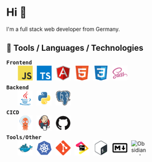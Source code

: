 # Hi :wave:

I'm a full stack web developer from Germany.

## :wrench: Tools / Languages / Technologies

<style>
.tools__list {
  display: flex;
  flex-wrap: wrap;
  gap: 10px;
  margin-left: 30px;
}
.tools__item {
  width: 40px;
  height: 40px;
}
.tools__section-header {
  font-family: monospace;
  font-weight: 600;
  margin-top: 10px;
}
</style>

<div class="tools__section-header">Frontend</div>
<div class="tools__list">
  <img src="https://raw.githubusercontent.com/devicons/devicon/master/icons/javascript/javascript-original.svg" title="JavaScript" alt="JavaScript" class="tools__item" />
  <img src="https://raw.githubusercontent.com/devicons/devicon/master/icons/typescript/typescript-original.svg" title="TypeScript" alt="TypeScript" class="tools__item" />
  <img src="https://raw.githubusercontent.com/devicons/devicon/master/icons/angularjs/angularjs-original.svg" title="Angular" alt="Angular" class="tools__item" />
  <img src="https://raw.githubusercontent.com/devicons/devicon/master/icons/html5/html5-original.svg" title="HTML" alt="HTML" class="tools__item" />
  <img src="https://raw.githubusercontent.com/devicons/devicon/master/icons/css3/css3-original.svg" title="CSS" alt="CSS" class="tools__item" />
  <img src="https://raw.githubusercontent.com/devicons/devicon/master/icons/sass/sass-original.svg" title="SASS" alt="SASS" class="tools__item" />
</div>

<div class="tools__section-header">Backend</div>
<div class="tools__list">
  <img src="https://raw.githubusercontent.com/devicons/devicon/master/icons/java/java-original.svg" title="Java" alt="Java" class="tools__item" />
  <img src="https://raw.githubusercontent.com/devicons/devicon/master/icons/python/python-original.svg" title="Python" alt="Python" class="tools__item">
  <img src="https://raw.githubusercontent.com/devicons/devicon/master/icons/postgresql/postgresql-original.svg" title="PostgreSQL" alt="PostgreSQL" class="tools__item" />
</div>

<div class="tools__section-header">CICD</div>
<div class="tools__list">
  <img src="https://raw.githubusercontent.com/devicons/devicon/master/icons/argocd/argocd-original.svg" title="ArgoCD" alt="ArgoCD" class="tools__item" />
  <img src="https://raw.githubusercontent.com/devicons/devicon/master/icons/jenkins/jenkins-original.svg" title="Jenkins" alt="Jenkins" class="tools__item">
  <img src="https://raw.githubusercontent.com/devicons/devicon/master/icons/github/github-original.svg" title="GitHub Actions" alt="GitHub Actions" class="tools__item">
</div>

<div class="tools__section-header">Tools/Other</div>
<div class="tools__list">
  <img src="https://raw.githubusercontent.com/devicons/devicon/master/icons/docker/docker-original.svg" title="Docker" alt="Docker" class="tools__item" />
  <img src="https://raw.githubusercontent.com/devicons/devicon/master/icons/kubernetes/kubernetes-plain.svg" title="Kubernetes" alt="Kubernets" class="tools__item" />
  <img src="https://raw.githubusercontent.com/devicons/devicon/master/icons/git/git-original.svg" title="Git" alt="Git" class="tools__item" />
  <img src="https://raw.githubusercontent.com/devicons/devicon/master/icons/jetbrains/jetbrains-original.svg" title="Jetbrains" alt="Jetbrains" class="tools__item" />
  <img src="https://raw.githubusercontent.com/devicons/devicon/master/icons/bash/bash-original.svg" title="Bash" alt="Bash" class="tools__item" />
  <img src="https://raw.githubusercontent.com/devicons/devicon/master/icons/markdown/markdown-original.svg" title="Markdown" alt="Markdown" class="tools__item" />
  <img src="https://avatars.githubusercontent.com/u/65011256?s=200&v=4" title="Obsidian.md" alt="Obsidian.md" class="tools__item">
</div>

